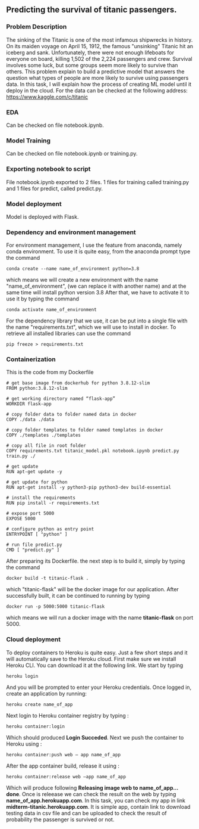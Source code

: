 ## **Predicting the survival of titanic passengers.**


### Problem Description

The sinking of the Titanic is one of the most infamous shipwrecks in history. On its maiden voyage on April 15, 1912, the famous "unsinking" Titanic hit an iceberg and sank. Unfortunately, there were not enough lifeboats for everyone on board, killing 1,502 of the 2,224 passengers and crew. Survival involves some luck, but some groups seem more likely to survive than others. This problem explain to build a predictive model that answers the question what types of people are more likely to survive using passengers data. In this task, I will explain how the process of creating ML model until it deploy in the cloud. For the data can be checked at the following address: https://www.kaggle.com/c/titanic


### **EDA**

Can be checked on file notebook.ipynb.


### **Model Training**

Can be checked on file notebook.ipynb or training.py.


### **Exporting notebook to script**
File notebook.ipynb exported to 2 files. 1 files for training called training.py and 1 files for predict, called predict.py.


### **Model deployment**

Model is deployed with Flask.


### **Dependency and environment management**

For environment management, I use the feature from anaconda, namely conda environment. To use it is quite easy, from the anaconda prompt type the command 
```
conda create --name name_of_environment python=3.8
```
which means we will create a new environment with the name "name_of_environment", (we can replace it with another name) and at the same time will install python version 3.8 After that, we have to activate it to use it by typing the command 
```
conda activate name_of_environment
```
For the dependency library that we use, it can be put into a single file with the name "requirements.txt", which we will use to install in docker. To retrieve all installed libraries can use the command 
```
pip freeze > requirements.txt
```


### **Containerization**

This is the code from my Dockerfile

```
# get base image from dockerhub for python 3.8.12-slim
FROM python:3.8.12-slim 

# get working directory named “flask-app”
WORKDIR flask-app 

# copy folder data to folder named data in docker
COPY ./data ./data 

# copy folder templates to folder named templates in docker
COPY ./templates ./templates 

# copy all file in root folder
COPY requirements.txt titanic_model.pkl notebook.ipynb predict.py train.py ./ 

# get update
RUN apt-get update -y 

# get update for python
RUN apt-get install -y python3-pip python3-dev build-essential 

# install the requirements
RUN pip install -r requirements.txt 

# expose port 5000
EXPOSE 5000 

# configure python as entry point
ENTRYPOINT [ "python" ] 

# run file predict.py
CMD [ "predict.py" ] 
```

After preparing its Dockerfile. the next step is to build it, simply by typing the command 
```
docker build -t titanic-flask .
```
which "titanic-flask" will be the docker image for our application. 
After successfully built, it can be continued to running by typing 
```
docker run -p 5000:5000 titanic-flask
```
which means we will run a docker image with the name **titanic-flask** on port 5000.


### **Cloud deployment**
To deploy containers to Heroku is quite easy. Just a few short steps and it will automatically save to the Heroku cloud.
First make sure we install Heroku CLI. You can download it at the following link. We start by typing 
```
heroku login
```
And you will be prompted to enter your Heroku credentials. Once logged in, create an application by running: 
```
heroku create name_of_app
```
Next login to Heroku container registry by typing : 
```
heroku container:login
```
Which should produced **Login Succeded**. Next we push the container to Heroku using : 
```
heroku container:push web – app name_of_app
```
After the app container build, release it using : 
```
heroku container:release web –app name_of_app
```
Which will produce following **Releasing image web to name_of_app… done**. Once is releease we can check the result on the web by typing **name_of_app.herokuapp.com**. In this task, you can check my app in link **midterm-titanic.herokuapp.com**. It is simple app, contain link to download testing data in csv file and can be uploaded to check the result of probability the passenger is survived or not. 



